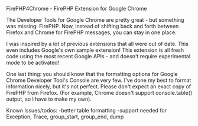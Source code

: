 FirePHP4Chrome - FirePHP Extension for Google Chrome
 
The Developer Tools for Google Chrome are pretty great - but something was missing: FirePHP.  Now, instead of shifting back and forth between Firefox and Chrome for FirePHP messages, you can stay in one place.  

I was inspired by a lot of previous extensions that all were out of date.  This even includes Google's own sample extension!  This extension is all fresh code using the most recent Google APIs - and doesn't require experimental mode to be activated!

One last thing: you should know that the formatting options for Google Chrome Developer Tool's Console are very few.  I've done my best to format information nicely, but it's not perfect.  Please don't expect an exact copy of FirePHP from Firefox.  (For example, Chrome doesn't support console.table() output, so I have to make my own).

Known Issues/todos:
-better table formatting
-support needed for Exception, Trace, group_start, group_end, dump

